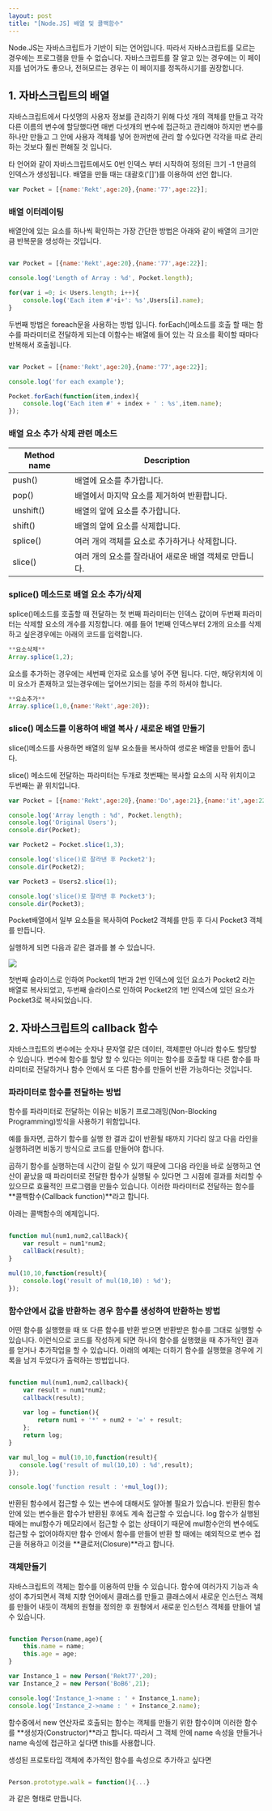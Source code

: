 ```yaml
---
layout: post
title: "[Node.JS] 배열 및 콜백함수"
---
```


Node.JS는 자바스크립트가 기반이 되는 언어입니다. 따라서 자바스크립트를 모르는 경우에는 프로그램을 만들 수 없습니다. 자바스크립트를 잘 알고 있는 경우에는 이 페이지를 넘어가도 좋으나, 전혀모르는 경우는 이 페이지를 정독하시기를 권장합니다.



## 1. 자바스크립트의 배열

자바스크립트에서 다섯명의 사용자 정보를 관리하기 위해 다섯 개의 객체를 만들고 각각 다른 이름의 변수에 할당했다면 매번 다섯개의 변수에 접근하고 관리해야 하지만 변수를 하나만 만들고 그 안에 사용자 객체를 넣어 한꺼번에 관리 할 수있다면 각각을 따로 관리하는 것보다 훨씬 편해질 것 입니다.

타 언어와 같이 자바스크립트에서도 0번 인덱스 부터 시작하여 정의된 크기 -1 만큼의 인덱스가 생성됩니다. 배열을 만들 때는 대괄호('[]')를 이용하여 선언 합니다.

```javascript
var Pocket = [{name:'Rekt',age:20},{name:'77',age:22}];
```

### 배열 이터레이팅

배열안에 있는 요소를 하나씩 확인하는 가장 간단한 방법은 아래와 같이 배열의 크기만큼 반복문을 생성하는 것입니다.

```javascript

var Pocket = [{name:'Rekt',age:20},{name:'77',age:22}];

console.log('Length of Array : %d', Pocket.length);

for(var i =0; i< Users.length; i++){
	console.log('Each item #'+i+': %s',Users[i].name);
}

```

두번째 방법은 foreach문을 사용하는 방법 입니다. forEach()메소드를 호출 할 때는 함수를 파라미터로 전달하게 되는데 이함수는 배열에 들어 있는 각 요소를 확이할 때마다 반복해서 호출됩니다.

```javascript

var Pocket = [{name:'Rekt',age:20},{name:'77',age:22}];

console.log('for each example');

Pocket.forEach(function(item,index){
	console.log('Each item #' + index + ' : %s',item.name);
});


```

### 배열 요소 추가 삭제 관련 메소드

| Method name | Description  |
|-------------|--------------|
| push()      | 배열에 요소를 추가합니다.  |
| pop()       | 배열에서 마지막 요소를 제거하여 반환합니다.   |
| unshift()   | 배열의 앞에 요소를 추가합니다.  |
| shift()     | 배열의 앞에 요소를 삭제합니다.  |
| splice()    | 여러 개의 객체를 요소로 추가하거나 삭제합니다.   |
| slice()     | 여러 개의 요소를 잘라내어 새로운 배열 객체로 만듭니다. |

### splice() 메소드로 배열 요소 추가/삭제

splice()메소드를 호출할 때 전달하는 첫 번째 파라미터는 인덱스 값이며 두번째 파라미터는 삭제할 요소의 개수를 지정합니다. 예를 들어 1번째 인덱스부터 2개의 요소를 삭제하고 싶은경우에는 아래의 코드를 입력합니다.

```javascript
**요소삭제**
Array.splice(1,2);

```

요소를 추가하는 경우에는 세번째 인자로 요소를 넣어 주면 됩니다. 다만, 해당위치에 이미 요소가 존재하고 있는경우에는 덮어쓰기되는 점을 주의 하셔야 합니다.

```javascript
**요소추가**
Array.splice(1,0,{name:'Rekt',age:20});

```

### slice() 메소드를 이용하여 배열 복사 / 새로운 배열 만들기

slice()메소드를 사용하면 배열의 일부 요소들을 복사하여 생로운 배열을 만들어 줍니다.

slice() 메소드에 전달하는 파라미터는 두개로 첫번째는 복사할 요소의 시작 위치이고 두번째는 끝 위치입니다. 

```javascript
var Pocket = [{name:'Rekt',age:20},{name:'Do',age:21},{name:'it',age:22},{name:'john',age:23},{name:'beo',age:24}];

console.log('Array length : %d', Pocket.length);
console.log('Original Users');
console.dir(Pocket);

var Pocket2 = Pocket.slice(1,3);

console.log('slice()로 잘라낸 후 Pocket2');
console.dir(Pocket2);

var Pocket3 = Users2.slice(1);

console.log('slice()로 잘라낸 후 Pocket3');
console.dir(Pocket3);
```

Pocket배열에서 일부 요소들을 복사하여 Pocket2 객체를 만등 후 다시 Pocket3 객체를 만듭니다.

실행하게 되면 다음과 같은 결과를 볼 수 있습니다.

![](https://raw.githubusercontent.com/Rekt77/Rekt77.github.io/master/images/2018-01-10-Node.JS_Array/Array_slice.png)


첫번째 슬라이스로 인하여 Pocket의 1번과 2번 인덱스에 있던 요소가 Pocket2 라는 배열로 복사되었고, 두번째 슬라이스로 인하여 Pocket2의 1번 인덱스에 있던 요소가 Pocket3로 복사되었습니다.


## 2. 자바스크립트의 callback 함수

자바스크립트의 변수에는 숫자나 문자열 같은 데이터, 객체뿐만 아니라 함수도 할당할 수 있습니다. 변수에 함수를 할당 할 수 있다는 의미는 함수를 호출할 때 다른 함수를 파라미터로 전달하거나 함수 안에서 또 다른 함수를 만들어 반환 가능하다는 것입니다.


### 파라미터로 함수를 전달하는 방법

함수를 파라미터로 전달하는 이유는 비동기 프로그래밍(Non-Blocking Programming)방식을 사용하기 위함입니다.

예를 들자면, 곱하기 함수를 실행 한 결과 값이 반환될 때까지 기다리 않고 다음 라인을 실행하려면 비동기 방식으로 코드를 만들어야 합니다.

곱하기 함수를 실행하는데 시간이 걸릴 수 있기 때문에 그다음 라인을 바로 실행하고 연산이 끝났을 때 파라미터로 전달한 함수가 실행될 수 있다면 그 시점에 결과를 처리할 수 있으므로 효율적인 프로그램을 만들수 있습니다. 이러한 파라미터로 전달하는 함수를 **콜백함수(Callback function)**라고 합니다.

아래는 콜백함수의 예제입니다.

```javascript

function mul(num1,num2,callBack){
    var result = num1*num2;
    callBack(result);
}

mul(10,10,function(result){
    console.log('result of mul(10,10) : %d');
});

```

### 함수안에서 값을 반환하는 경우 함수를 생성하여 반환하는 방법

어떤 함수를 실행했을 때 또 다른 함수를 반환 받으면 반환받은 함수를 그대로 실행할 수 있습니다. 이런식으로 코드를 작성하게 되면 하나의 함수를 실행했을 때 추가적인 결과를 얻거나 추가작업을 할 수 있습니다. 아래의 예제는 더하기 함수를 실행했을 경우에 기록을 남겨 두었다가 출력하는 방법입니다.

```javascript

function mul(num1,num2,callback){
    var result = num1*num2;
    callback(result);
    
    var log = function(){
        return num1 + '*' + num2 + '=' + result;
    };
    return log;
}

var mul_log = mul(10,10,function(result){
   console.log('result of mul(10,10) : %d',result); 
});

console.log('function result : '+mul_log());

```

반환된 함수에서 접근할 수 있는 변수에 대해서도 알아볼 필요가 있습니다. 반환된 함수안에 있는 변수들은 함수가 반환된 후에도 계속 접근할 수 있습니다. log 함수가 실행된 때에는 mul함수가 메모리에서 접근할 수 없는 상태이기 때문에 mul함수안의 변수에도 접근할 수 없어야하지만 함수 안에서 함수를 만들어 반환 할 때에는 예외적으로 변수 접근을 허용하고 이것을 **클로저(Closure)**라고 합니다.

### 객체만들기

자바스크립트의 객체는 함수를 이용하여 만들 수 있습니다. 함수에 여러가지 기능과 속성이 추가되면서 객체 지향 언어에서 클래스를 만들고 클래스에서 새로운 인스턴스 객체를 만들어 내듯이 객체의 원형을 정의한 후 원형에서 새로운 인스턴스 객체를 만들어 낼 수 있습니다.


```javascript

function Person(name,age){
    this.name = name;
    this.age = age;
}

var Instance_1 = new Person('Rekt77',20);
var Instance_2 = new Person('BoB6',21);

console.log('Instance_1->name : ' + Instance_1.name);
console.log('Instance_2->name : ' + Instance_2.name);

```

함수중에서 new 연산자로 호출되는 함수는 객체를 만들기 위한 함수이며 이러한 함수를 **생성자(Constructor)**라고 합니다. 따라서 그 객체 안에 name 속성을 만들거나 name 속성에 접근하고 싶다면 this를 사용합니다.

생성된 프로토타입 객체에 추가적인 함수를 속성으로 추가하고 싶다면

```javascript

Person.prototype.walk = function(){...}

```
과 같은 형태로 만듭니다.